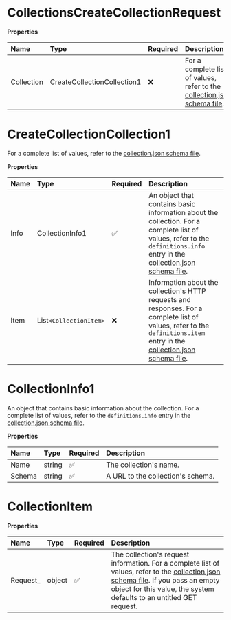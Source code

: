 # CollectionsCreateCollectionRequest

**Properties**

| Name       | Type                        | Required | Description                                                                                                                                   |
| :--------- | :-------------------------- | :------- | :-------------------------------------------------------------------------------------------------------------------------------------------- |
| Collection | CreateCollectionCollection1 | ❌       | For a complete list of values, refer to the [collection.json schema file](https://schema.postman.com/json/collection/v2.1.0/collection.json). |

# CreateCollectionCollection1

For a complete list of values, refer to the [collection.json schema file](https://schema.postman.com/json/collection/v2.1.0/collection.json).

**Properties**

| Name | Type                 | Required | Description                                                                                                                                                                                                                                   |
| :--- | :------------------- | :------- | :-------------------------------------------------------------------------------------------------------------------------------------------------------------------------------------------------------------------------------------------- |
| Info | CollectionInfo1      | ✅       | An object that contains basic information about the collection. For a complete list of values, refer to the `definitions.info` entry in the [collection.json schema file](https://schema.postman.com/json/collection/v2.1.0/collection.json). |
| Item | List`<CollectionItem>` | ❌       | Information about the collection's HTTP requests and responses. For a complete list of values, refer to the `definitions.item` entry in the [collection.json schema file](https://schema.postman.com/json/collection/v2.1.0/collection.json). |

# CollectionInfo1

An object that contains basic information about the collection. For a complete list of values, refer to the `definitions.info` entry in the [collection.json schema file](https://schema.postman.com/json/collection/v2.1.0/collection.json).

**Properties**

| Name   | Type   | Required | Description                       |
| :----- | :----- | :------- | :-------------------------------- |
| Name   | string | ✅       | The collection's name.            |
| Schema | string | ✅       | A URL to the collection's schema. |

# CollectionItem

**Properties**

| Name      | Type   | Required | Description                                                                                                                                                                                                                                                                     |
| :-------- | :----- | :------- | :------------------------------------------------------------------------------------------------------------------------------------------------------------------------------------------------------------------------------------------------------------------------------ |
| Request\_ | object | ✅       | The collection's request information. For a complete list of values, refer to the [collection.json schema file](https://schema.postman.com/json/collection/v2.1.0/collection.json). If you pass an empty object for this value, the system defaults to an untitled GET request. |

<!-- This file was generated by liblab | https://liblab.com/ -->
